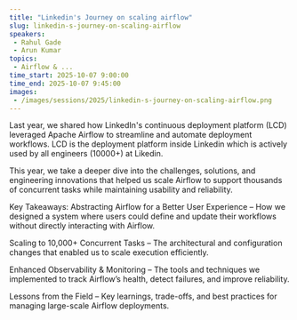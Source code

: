 ```yaml
---
title: "Linkedin's Journey on scaling airflow"
slug: linkedin-s-journey-on-scaling-airflow
speakers:
 - Rahul Gade
 - Arun Kumar
topics:
 - Airflow & ...
time_start: 2025-10-07 9:00:00
time_end: 2025-10-07 9:45:00
images:
 - /images/sessions/2025/linkedin-s-journey-on-scaling-airflow.png
---
```


Last year, we shared how LinkedIn's continuous deployment platform (LCD) leveraged Apache Airflow to streamline and automate deployment workflows. LCD is the deployment platform inside Linkedin which is actively used by all engineers (10000+) at Likedin.

This year, we take a deeper dive into the challenges, solutions, and engineering innovations that helped us scale Airflow to support thousands of concurrent tasks while maintaining usability and reliability.

Key Takeaways:
Abstracting Airflow for a Better User Experience – How we designed a system where users could define and update their workflows without directly interacting with Airflow.

Scaling to 10,000+ Concurrent Tasks – The architectural and configuration changes that enabled us to scale execution efficiently.

Enhanced Observability & Monitoring – The tools and techniques we implemented to track Airflow’s health, detect failures, and improve reliability.

Lessons from the Field – Key learnings, trade-offs, and best practices for managing large-scale Airflow deployments.

